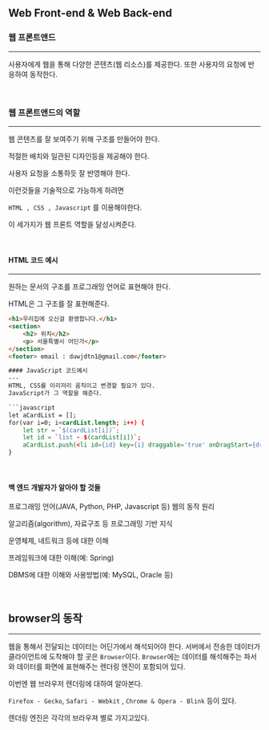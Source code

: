## Web Front-end & Web Back-end

### 웹 프론트앤드
---

사용자에게 웹을 통해 다양한 콘텐츠(웹 리소스)를 제공한다. 또한 사용자의 요청에 반응하여 동작한다.

<br>

### 웹 프론트앤드의 역할
---
웹 콘텐츠를 잘 보여주기 위해 구조를 만들어야 한다.

적절한 배치와 일관된 디자인등을 제공해야 한다.

사용자 요청을 소통하듯 잘 반영해야 한다.

이런것들을 기술적으로 가능하게 하려면

`HTML , CSS , Javascript` 를 이용해야한다.

이 세가지가 웹 프론트 역할을 달성시켜준다.

<br>

#### HTML 코드 예시
---
원하는 문서의 구조를 프로그래밍 언어로 표현해야 한다.

HTML은 그 구조를 잘 표현해준다.

```html
<h1>우리집에 오신걸 환영합니다.</h1>
<section>
    <h2> 위치</h2>
    <p> 서울특별시 어딘가</p>
</section>
<footer> email : duwjdtn1@gmail.com</footer>

#### JavaScript 코드예시
---
HTML, CSS를 이리저리 움직이고 변경할 필요가 있다.
JavaScript가 그 역할을 해준다.

```javascript
let aCardList = [];
for(var i=0; i<cardList.length; i++) {
    let str = `$(cardList[i])`;
    let id = `list - $(cardList[i])`;
    aCardList.push(<li id={id} key={i} draggable='true' onDragStart={dragStart}> {str} </li>)
}
```
<br>

#### 백 엔드 개발자가 알아야 할 것들
프로그래밍 언어(JAVA,  Python, PHP, Javascript 등)
웹의 동작 원리

알고리즘(algorithm), 자료구조 등 프로그래밍 기반 지식

운영체제, 네트워크 등에 대한 이해

프레임워크에 대한 이해(예: Spring)

DBMS에 대한 이해와 사용방법(예: MySQL, Oracle 등)

<br>

## browser의 동작
---
웹을 통해서 전달되는 데이터는 어딘가에서 해석되어야 한다.
서버에서 전송한 데이터가 클라이언트에 도착해야 할 곳은 `Browser`이다.
`Browser`에는 데이터를 해석해주는 파서와 데이터를 화면에 표현해주는 렌더링 엔진이 포함되어 있다.

이번엔 웹 브라우저 렌더링에 대하여 알아본다.

`Firefox - Gecko`, `Safari - Webkit` , `Chrome & Opera - Blink`
등이 있다.

렌더링 엔진은 각각의 브라우져 별로 가지고있다.

